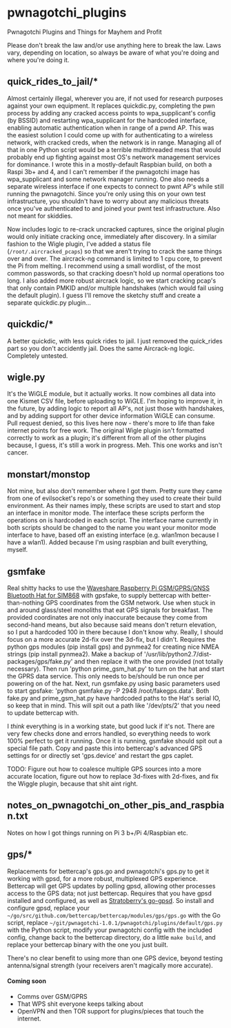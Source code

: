 # pwnagotchi_plugins
Pwnagotchi Plugins and Things for Mayhem and Profit

Please don't break the law and/or use anything here to break the law. Laws vary, depending on location, so always be aware of what you're doing and where you're doing it. 

## quick_rides_to_jail/*
Almost certainly illegal, wherever you are, if not used for research purposes against your own equipment. It replaces quickdic.py, completing the pwn process by adding any cracked access points to wpa_supplicant's config (by BSSID) and restarting wpa_supplicant for the hardcoded interface, enabling automatic authentication when in range of a pwnd AP. This was the easiest solution I could come up with for authenticating to a wireless network, with cracked creds, when the network is in range. Managing all of that in one Python script would be a terrible multithreaded mess that would probably end up fighting against most OS's network management services for dominance. I wrote this in a mostly-default Raspbian build, on both a Raspi 3b+ and 4, and I can't remember if the pwnagotchi image has wpa_supplicant and some network manager running. One also needs a separate wireless interface if one expects to connect to pwnt AP's while still running the pwnagotchi. Since you're only using this on your own test infrastructure, you shouldn't have to worry about any malicious threats once you've authenticated to and joined your pwnt test infrastructure. Also not meant for skiddies.

Now includes logic to re-crack uncracked captures, since the original plugin would only initiate cracking once, immediately after discovery. In a similar fashion to the Wigle plugin, I've added a status file (`/root/.aircracked_pcaps`) so that we aren't trying to crack the same things over and over. The aircrack-ng command is limited to 1 cpu core, to prevent the Pi from melting. I recommend using a small wordlist, of the most common passwords, so that cracking doesn't hold up normal operations too long. I also added more robust aircrack logic, so we start cracking pcap's that only contain PMKID and/or multiple handshakes (which would fail using the default plugin). I guess I'll remove the sketchy stuff and create a separate quickdic.py plugin...

## quickdic/*
A better quickdic, with less quick rides to jail. I just removed the quick_rides part so you don't accidently jail. Does the same Aircrack-ng logic. Completely untested.

## wigle.py
It's the WiGLE module, but it actually works. It now combines all data into one Kismet CSV file, before uploading to WiGLE. I'm hoping to improve it, in the future, by adding logic to report all AP's, not just those with handshakes, and by adding support for other device information WiGLE can consume. Pull request denied, so this lives here now - there's more to life than fake internet points for free work. The original Wigle plugin isn't formatted correctly to work as a plugin; it's different from all of the other plugins because, I guess, it's still a work in progress. Meh. This one works and isn't cancer.

## monstart/monstop
Not mine, but also don't remember where I got them. Pretty sure they came from one of evilsocket's repo's or something they used to create their build environment. As their names imply, these scripts are used to start and stop an interface in monitor mode. The interface these scripts perform the operations on is hardcoded in each script. The interface name currently in both scripts should be changed to the name you want your monitor mode interface to have, based off an existing interface (e.g. wlan1mon because I have a wlan1). Added because I'm using raspbian and built everything, myself. 

## gsmfake
Real shitty hacks to use the [Waveshare Raspberry Pi GSM/GPRS/GNSS Bluetooth Hat for SIM868](https://amazon.com/Raspberry-Bluetooth-Expansion-Compatible-DataTransfer/dp/B076CPX4NN) with gpsfake, to supply bettercap with better-than-nothing GPS coordinates from the GSM network. Use when stuck in and around glass/steel monoliths that eat GPS signals for breakfast. The provided coordinates are not only inaccurate because they come from second-hand means, but also because said means don't return elevation, so I put a hardcoded 100 in there because I don't know why. Really, I should focus on a more accurate 2d-fix over the 3d-fix, but I didn't. Requires the python gps modules (pip install gps) and pynmea2 for creating nice NMEA strings (pip install pynmea2). Make a backup of '/usr/lib/python2.7/dist-packages/gps/fake.py' and then replace it with the one provided (not totally necessary). Then run 'python prime_gsm_hat.py' to turn on the hat and start the GPRS data service. This only needs to be/should be run once per powering on of the hat. Next, run gsmfake.py using basic parameters used to start gpsfake: 'python gsmfake.py -P 2948 /root/fakegps.data'. Both fake.py and prime_gsm_hat.py have hardcoded paths to the Hat's serial IO, so keep that in mind. This will spit out a path like '/dev/pts/2' that you need to update bettercap with.

I *think* everything is in a working state, but good luck if it's not. There are very few checks done and errors handled, so everything needs to work 100% perfect to get it running. Once it is running, gsmfake should spit out a special file path. Copy and paste this into bettercap's advanced GPS settings for or directly set 'gps.device' and restart the gps caplet.

TODO: Figure out how to coalesce multiple GPS sources into a more accurate location, figure out how to replace 3d-fixes with 2d-fixes, and fix the Wiggle plugin, because that shit aint right.

## notes_on_pwnagotchi_on_other_pis_and_raspbian.txt
Notes on how I got things running on Pi 3 b+/Pi 4/Raspbian etc.

## gps/*
Replacements for bettercap's gps.go and pwnagotchi's gps.py to get it working with gpsd, for a more robust, multiplexed GPS experience. Bettercap will get GPS updates by polling gpsd, allowing other processes access to the GPS data; not just bettercap. Requires that you have gpsd installed and configured, as well as [Stratoberry's go-gpsd](github.com/stratoberry/go-gpsd). So install and configure gpsd, replace your `~/go/src/github.com/bettercap/bettercap/modules/gps/gps.go` with the Go script, replace `~/git/pwnagotchi-1.0.1/pwnagotchi/plugins/default/gps.py` with the Python script, modify your pwnagotchi config with the included config, change back to the bettercap directory, do a little `make build`, and replace your bettercap binary with the one you just built.

There's no clear benefit to using more than one GPS device, beyond testing antenna/signal strength (your receivers aren't magically more accurate). 

#### Coming soon
* Comms over GSM/GPRS
* That WPS shit everyone keeps talking about
* OpenVPN and then TOR support for plugins/pieces that touch the internet.
